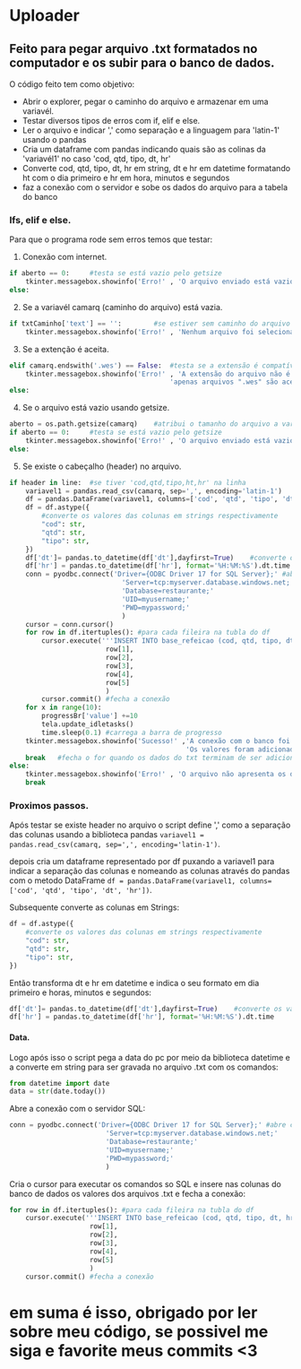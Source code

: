# Uploader
## Feito para pegar arquivo .txt formatados no computador e os subir para o banco de dados.

O código feito tem como objetivo:
* Abrir o explorer, pegar o caminho do arquivo e armazenar em uma variavél.
* Testar diversos tipos de erros com if, elif e else.
* Ler o arquivo e indicar ',' como separação e a linguagem para 'latin-1' usando o pandas
* Cria um dataframe com pandas indicando quais são as colinas da 'variavél1' no caso 'cod, qtd, tipo, dt, hr'
* Converte cod, qtd, tipo, dt, hr em string, dt e hr em datetime formatando ht com o dia primeiro e hr em hora, minutos e segundos
* faz a conexão com o servidor e sobe os dados do arquivo para a tabela do banco

### Ifs, elif e else.

Para que o programa rode sem erros temos que testar:
1. Conexão com internet.
~~~python
if aberto == 0:     #testa se está vazio pelo getsize
    tkinter.messagebox.showinfo('Erro!' , 'O arquivo enviado está vazio')
else:
~~~
2. Se a variavél camarq (caminho do arquivo) está vazia.

~~~python
if txtCaminho['text'] == '':        #se estiver sem caminho do arquivo não roda
    tkinter.messagebox.showinfo('Erro!' , 'Nenhum arquivo foi selecionado')
~~~

3. Se a extenção é aceita.

~~~python
elif camarq.endswith('.wes') == False:  #testa se a extensão é compatível
    tkinter.messagebox.showinfo('Erro!' , 'A extensão do arquivo não é aceita!\n'
                                        'apenas arquivos ".wes" são aceitos!') 
else:
~~~

4. Se o arquivo está vazio usando getsize.

~~~python
aberto = os.path.getsize(camarq)    #atribui o tamanho do arquivo a variável
if aberto == 0:     #testa se está vazio pelo getsize
    tkinter.messagebox.showinfo('Erro!' , 'O arquivo enviado está vazio')
else:
~~~

5. Se existe o cabeçalho (header) no arquivo.

~~~python
if header in line:  #se tiver 'cod,qtd,tipo,ht,hr' na linha
    variavel1 = pandas.read_csv(camarq, sep=',', encoding='latin-1')    #usa pandas para ser o arquivo csv na variável camarq, indicando que está separado por ',' e escrito em latin-1
    df = pandas.DataFrame(variavel1, columns=['cod', 'qtd', 'tipo', 'dt', 'hr'])    #cria um quadro de dados(dataframe) que pega a variavel1 e indicas as colunas que são o header
    df = df.astype({
        #converte os valores das colunas em strings respectivamente
        "cod": str,
        "qtd": str,
        "tipo": str,
    })
    df['dt']= pandas.to_datetime(df['dt'],dayfirst=True)    #converte os valores da coluna em datetime (apenas data) com dias primeiro
    df['hr'] = pandas.to_datetime(df['hr'], format='%H:%M:%S').dt.time  #converte os valores da coluna em horario no formato hora, minutos e segundos
    conn = pyodbc.connect('Driver={ODBC Driver 17 for SQL Server};' #abre conexão com o banco de dados
                            'Server=tcp:myserver.database.windows.net;'
                            'Database=restaurante;'
                            'UID=myusername;'
                            'PWD=mypassword;'
                            )
    cursor = conn.cursor()
    for row in df.itertuples(): #para cada fileira na tubla do df
        cursor.execute('''INSERT INTO base_refeicao (cod, qtd, tipo, dt, hr) VALUES (?,?,?,?,?)''', #executa o comando sql para inserir os valores nas culunas do banco de dados
                        row[1],
                        row[2],
                        row[3],
                        row[4],
                        row[5]
                        )
        cursor.commit() #fecha a conexão
    for x in range(10):
        progressBr['value'] +=10
        tela.update_idletasks()
        time.sleep(0.1) #carrega a barra de progresso
    tkinter.messagebox.showinfo('Sucesso!' ,'A conexão com o banco foi bem sucedida!\n'
                                            'Os valores foram adicionados ao banco de dados')
    break   #fecha o for quando os dados do txt terminam de ser adicionados no banco de dados
else:
    tkinter.messagebox.showinfo('Erro!' , 'O arquivo não apresenta os dados corretos!') #tratamento de erro caso não tenha header
    break
~~~

### Proximos passos.

Após testar se existe header no arquivo o script define ',' como a separação das colunas usando a biblioteca pandas `variavel1 = pandas.read_csv(camarq, sep=',', encoding='latin-1')`.

depois cria um dataframe representado por df puxando a variavel1 para indicar a separação das colunas e nomeando as colunas através do pandas com o metodo DataFrame `df = pandas.DataFrame(variavel1, columns=['cod', 'qtd', 'tipo', 'dt', 'hr'])`.

Subsequente converte as colunas em Strings:

~~~python
df = df.astype({
    #converte os valores das colunas em strings respectivamente
    "cod": str,
    "qtd": str,
    "tipo": str,
})
~~~

Então transforma dt e hr em datetime e indica o seu formato em dia primeiro e horas, minutos e segundos:

~~~python
df['dt']= pandas.to_datetime(df['dt'],dayfirst=True)    #converte os valores da coluna em datetime (apenas data) com dias primeiro
df['hr'] = pandas.to_datetime(df['hr'], format='%H:%M:%S').dt.time
~~~

#### Data.
Logo após isso o script pega a data do pc por meio da biblioteca datetime e a converte em string para ser gravada no arquivo .txt com os comandos:
~~~python
from datetime import date
data = str(date.today())
~~~

Abre a conexão com o servidor SQL:

~~~python
conn = pyodbc.connect('Driver={ODBC Driver 17 for SQL Server};' #abre conexão com o banco de dados
                        'Server=tcp:myserver.database.windows.net;'
                        'Database=restaurante;'
                        'UID=myusername;'
                        'PWD=mypassword;'
                        )
~~~
Cria o cursor para executar os comandos so SQL e insere nas colunas do banco de dados os valores dos arquivos .txt e fecha a conexão:

~~~python
for row in df.itertuples(): #para cada fileira na tubla do df
    cursor.execute('''INSERT INTO base_refeicao (cod, qtd, tipo, dt, hr) VALUES (?,?,?,?,?)''', #executa o comando sql para inserir os valores nas culunas do banco de dados
                    row[1],
                    row[2],
                    row[3],
                    row[4],
                    row[5]
                    )
    cursor.commit() #fecha a conexão
~~~


# em suma é isso, obrigado por ler sobre meu código, se possivel me siga e favorite meus commits <3
